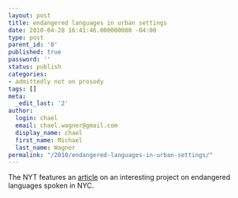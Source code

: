 ```yaml
---
layout: post
title: endangered languages in urban settings
date: 2010-04-28 16:41:46.000000000 -04:00
type: post
parent_id: '0'
published: true
password: ''
status: publish
categories:
- admittedly not on prosody
tags: []
meta:
  _edit_last: '2'
author:
  login: chael
  email: chael.wagner@gmail.com
  display_name: chael
  first_name: Michael
  last_name: Wagner
permalink: "/2010/endangered-languages-in-urban-settings/"
---
```

The NYT features an [article](http://www.nytimes.com/2010/04/29/nyregion/29lost.html?hp) on an interesting project on endangered languages spoken in NYC.

